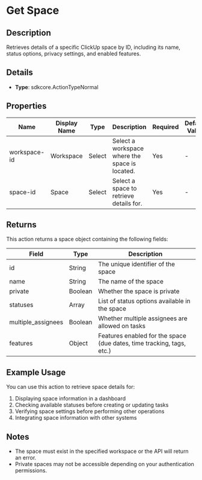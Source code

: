 # Get Space

## Description

Retrieves details of a specific ClickUp space by ID, including its name, status options, privacy settings, and enabled features.

## Details

- **Type**: sdkcore.ActionTypeNormal

## Properties

| Name | Display Name | Type | Description | Required | Default Value |
|------|--------------|------|-------------|----------|---------------|
| workspace-id | Workspace | Select | Select a workspace where the space is located. | Yes | - |
| space-id | Space | Select | Select a space to retrieve details for. | Yes | - |

## Returns

This action returns a space object containing the following fields:

| Field | Type | Description |
|-------|------|-------------|
| id | String | The unique identifier of the space |
| name | String | The name of the space |
| private | Boolean | Whether the space is private |
| statuses | Array | List of status options available in the space |
| multiple_assignees | Boolean | Whether multiple assignees are allowed on tasks |
| features | Object | Features enabled for the space (due dates, time tracking, tags, etc.) |

## Example Usage

You can use this action to retrieve space details for:

1. Displaying space information in a dashboard
2. Checking available statuses before creating or updating tasks
3. Verifying space settings before performing other operations
4. Integrating space information with other systems

## Notes

- The space must exist in the specified workspace or the API will return an error.
- Private spaces may not be accessible depending on your authentication permissions.